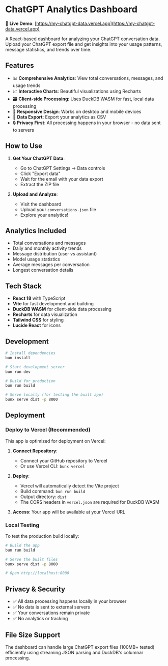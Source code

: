 # ChatGPT Analytics Dashboard

🚀 **Live Demo**: [https://my-chatgpt-data.vercel.app](https://my-chatgpt-data.vercel.app)

A React-based dashboard for analyzing your ChatGPT conversation data. Upload your ChatGPT export file and get insights into your usage patterns, message statistics, and trends over time.

## Features

- 📊 **Comprehensive Analytics**: View total conversations, messages, and usage trends
- 📈 **Interactive Charts**: Beautiful visualizations using Recharts
- 🗃️ **Client-side Processing**: Uses DuckDB WASM for fast, local data processing
- 📱 **Responsive Design**: Works on desktop and mobile devices
- 💾 **Data Export**: Export your analytics as CSV
- 🔒 **Privacy First**: All processing happens in your browser - no data sent to servers

## How to Use

1. **Get Your ChatGPT Data**:
   - Go to ChatGPT Settings → Data controls
   - Click "Export data"
   - Wait for the email with your data export
   - Extract the ZIP file

2. **Upload and Analyze**:
   - Visit the dashboard
   - Upload your `conversations.json` file
   - Explore your analytics!

## Analytics Included

- Total conversations and messages
- Daily and monthly activity trends
- Message distribution (user vs assistant)
- Model usage statistics
- Average messages per conversation
- Longest conversation details

## Tech Stack

- **React 18** with TypeScript
- **Vite** for fast development and building
- **DuckDB WASM** for client-side data processing
- **Recharts** for data visualization
- **Tailwind CSS** for styling
- **Lucide React** for icons

## Development

```bash
# Install dependencies
bun install

# Start development server
bun run dev

# Build for production
bun run build

# Serve locally (for testing the built app)
bunx serve dist -p 8000
```

## Deployment

### Deploy to Vercel (Recommended)

This app is optimized for deployment on Vercel:

1. **Connect Repository**: 
   - Connect your GitHub repository to Vercel
   - Or use Vercel CLI: `bunx vercel`

2. **Deploy**:
   - Vercel will automatically detect the Vite project
   - Build command: `bun run build`
   - Output directory: `dist`
   - The CORS headers in `vercel.json` are required for DuckDB WASM

3. **Access**: Your app will be available at your Vercel URL

### Local Testing

To test the production build locally:

```bash
# Build the app
bun run build

# Serve the built files
bunx serve dist -p 8000

# Open http://localhost:8000
```

## Privacy & Security

- ✅ All data processing happens locally in your browser
- ✅ No data is sent to external servers
- ✅ Your conversations remain private
- ✅ No analytics or tracking

## File Size Support

The dashboard can handle large ChatGPT export files (100MB+ tested) efficiently using streaming JSON parsing and DuckDB's columnar processing.
